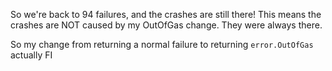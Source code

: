 So we're back to 94 failures, and the crashes are still there! This means the crashes are NOT caused by my OutOfGas change. They were always there.

So my change from returning a normal failure to returning `error.OutOfGas` actually FI